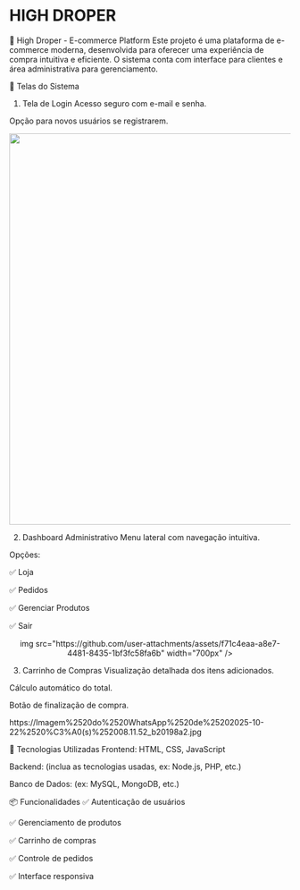 # HIGH DROPER

🛒 High Droper - E-commerce Platform
Este projeto é uma plataforma de e-commerce moderna, desenvolvida para oferecer uma experiência de compra intuitiva e eficiente. O sistema conta com interface para clientes e área administrativa para gerenciamento.

📸 Telas do Sistema
1. Tela de Login
Acesso seguro com e-mail e senha.

Opção para novos usuários se registrarem.

<div align="center">
<img src="https://github.com/user-attachments/assets/61f2ec48-51ca-41b7-9964-e0c4d45571a5" width="700px" />
</div>



2. Dashboard Administrativo
Menu lateral com navegação intuitiva.

Opções:

✅ Loja

✅ Pedidos

✅ Gerenciar Produtos

✅ Sair

<div align="center">
img src="https://github.com/user-attachments/assets/f71c4eaa-a8e7-4481-8435-1bf3fc58fa6b" width="700px" />
</div>


3. Carrinho de Compras
Visualização detalhada dos itens adicionados.

Cálculo automático do total.

Botão de finalização de compra.

https://Imagem%2520do%2520WhatsApp%2520de%25202025-10-22%2520%C3%A0(s)%252008.11.52_b20198a2.jpg

🚀 Tecnologias Utilizadas
Frontend: HTML, CSS, JavaScript

Backend: (inclua as tecnologias usadas, ex: Node.js, PHP, etc.)

Banco de Dados: (ex: MySQL, MongoDB, etc.)

📦 Funcionalidades
✅ Autenticação de usuários

✅ Gerenciamento de produtos

✅ Carrinho de compras

✅ Controle de pedidos

✅ Interface responsiva
